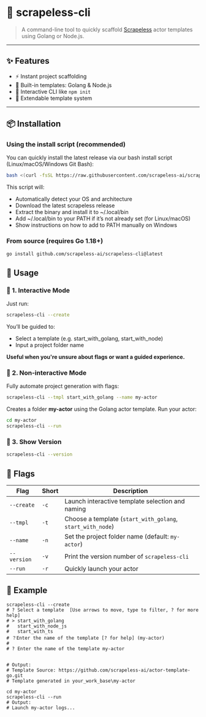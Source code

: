 # 🧰 scrapeless-cli

> A command-line tool to quickly scaffold [Scrapeless](https://github.com/scrapeless-ai/scrapeless-cli) actor templates using Golang or Node.js.

---

## ✨ Features

- ⚡ Instant project scaffolding
- 🤖 Built-in templates: Golang & Node.js
- 🎯 Interactive CLI like `npm init`
- 🔧 Extendable template system

---

## 📦 Installation

### Using the install script (recommended)
You can quickly install the latest release via our bash install script (Linux/macOS/Windows Git Bash):
```bash
bash <(curl -fsSL https://raw.githubusercontent.com/scrapeless-ai/scrapeless-cli/main/install-scrapeless-cli.sh)
```
This script will:
- Automatically detect your OS and architecture
- Download the latest scrapeless release
- Extract the binary and install it to ~/.local/bin
- Add ~/.local/bin to your PATH if it’s not already set (for Linux/macOS)
- Show instructions on how to add to PATH manually on Windows

### From source (requires Go 1.18+)

```bash
go install github.com/scrapeless-ai/scrapeless-cli@latest
```

## 🚀 Usage

### 📌 1. Interactive Mode

Just run:

```bash
scrapeless-cli --create
```

You’ll be guided to:

- Select a template (e.g. start_with_golang, start_with_node)
- Input a project folder name

**Useful when you're unsure about flags or want a guided experience.**

### 📌 2. Non-interactive Mode

Fully automate project generation with flags:

```bash
scrapeless-cli --tmpl start_with_golang --name my-actor
```

Creates a folder **my-actor** using the Golang actor template.
Run your actor:
```bash
cd my-actor
scrapeless-cli --run
```

### 📌 3. Show Version

```bash
scrapeless-cli --version
```

## 🧩 Flags

| Flag        | Short | Description                                                |
|-------------|-------|------------------------------------------------------------|
| `--create`  | `-c`  | Launch interactive template selection and naming           |
| `--tmpl`    | `-t`  | Choose a template (`start_with_golang`, `start_with_node`) |
| `--name`    | `-n`  | Set the project folder name (default: `my-actor`)          |
| `--version` | `-v`  | Print the version number of `scrapeless-cli`               |
| `--run`     | `-r`  | Quickly launch your actor                                  |

## 📸 Example

```
scrapeless-cli --create
# ? Select a template  [Use arrows to move, type to filter, ? for more help]
# > start_with_golang
#   start_with_node_js
#   start_with_ts
# ？Enter the name of the template [? for help] (my-actor)
#
# ? Enter the name of the template my-actor


# Output:
# Template Source: https://github.com/scrapeless-ai/actor-template-go.git
# Template generated in your_work_base\my-actor

cd my-actor
scrapeless-cli --run
# Output:
# Launch my-actor logs...
```